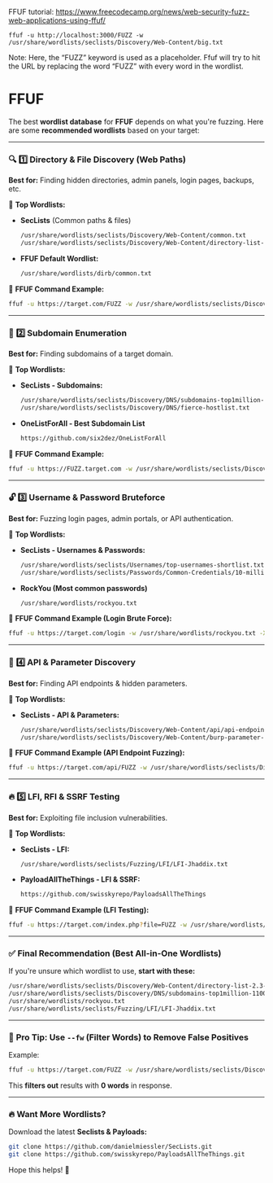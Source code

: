 FFUF tutorial: https://www.freecodecamp.org/news/web-security-fuzz-web-applications-using-ffuf/

```
ffuf -u http://localhost:3000/FUZZ -w /usr/share/wordlists/seclists/Discovery/Web-Content/big.txt

```

Note: Here, the “FUZZ” keyword is used as a placeholder. Ffuf will try to hit the URL by replacing the word “FUZZ” with every word in the wordlist.




# FFUF

The best **wordlist database** for **FFUF** depends on what you're fuzzing. Here are some **recommended wordlists** based on your target:

---

### 🔍 **1️⃣ Directory & File Discovery (Web Paths)**

**Best for:** Finding hidden directories, admin panels, login pages, backups, etc.

📌 **Top Wordlists:**

- **SecLists** (Common paths & files)
    
    ```bash
    /usr/share/wordlists/seclists/Discovery/Web-Content/common.txt
    /usr/share/wordlists/seclists/Discovery/Web-Content/directory-list-2.3-medium.txt
    ```
    
- **FFUF Default Wordlist:**
    
    ```bash
    /usr/share/wordlists/dirb/common.txt
    ```
    

🔹 **FFUF Command Example:**

```bash
ffuf -u https://target.com/FUZZ -w /usr/share/wordlists/seclists/Discovery/Web-Content/common.txt
```

---

### 🔑 **2️⃣ Subdomain Enumeration**

**Best for:** Finding subdomains of a target domain.

📌 **Top Wordlists:**

- **SecLists - Subdomains:**
    
    ```bash
    /usr/share/wordlists/seclists/Discovery/DNS/subdomains-top1million-110000.txt
    /usr/share/wordlists/seclists/Discovery/DNS/fierce-hostlist.txt
    ```
    
- **OneListForAll - Best Subdomain List**
    
    ```bash
    https://github.com/six2dez/OneListForAll
    ```
    

🔹 **FFUF Command Example:**

```bash
ffuf -u https://FUZZ.target.com -w /usr/share/wordlists/seclists/Discovery/DNS/subdomains-top1million-110000.txt -H "Host: FUZZ.target.com"
```

---

### 🔓 **3️⃣ Username & Password Bruteforce**

**Best for:** Fuzzing login pages, admin portals, or API authentication.

📌 **Top Wordlists:**

- **SecLists - Usernames & Passwords:**
    
    ```bash
    /usr/share/wordlists/seclists/Usernames/top-usernames-shortlist.txt
    /usr/share/wordlists/seclists/Passwords/Common-Credentials/10-million-password-list-top-10000.txt
    ```
    
- **RockYou (Most common passwords)**
    
    ```bash
    /usr/share/wordlists/rockyou.txt
    ```
    

🔹 **FFUF Command Example (Login Brute Force):**

```bash
ffuf -u https://target.com/login -w /usr/share/wordlists/rockyou.txt -X POST -d "username=admin&password=FUZZ"
```

---

### 📂 **4️⃣ API & Parameter Discovery**

**Best for:** Finding API endpoints & hidden parameters.

📌 **Top Wordlists:**

- **SecLists - API & Parameters:**
    
    ```bash
    /usr/share/wordlists/seclists/Discovery/Web-Content/api/api-endpoints.txt
    /usr/share/wordlists/seclists/Discovery/Web-Content/burp-parameter-names.txt
    ```
    

🔹 **FFUF Command Example (API Endpoint Fuzzing):**

```bash
ffuf -u https://target.com/api/FUZZ -w /usr/share/wordlists/seclists/Discovery/Web-Content/api/api-endpoints.txt
```

---

### 🔥 **5️⃣ LFI, RFI & SSRF Testing**

**Best for:** Exploiting file inclusion vulnerabilities.

📌 **Top Wordlists:**

- **SecLists - LFI:**
    
    ```bash
    /usr/share/wordlists/seclists/Fuzzing/LFI/LFI-Jhaddix.txt
    ```
    
- **PayloadAllTheThings - LFI & SSRF:**
    
    ```bash
    https://github.com/swisskyrepo/PayloadsAllTheThings
    ```
    

🔹 **FFUF Command Example (LFI Testing):**

```bash
ffuf -u https://target.com/index.php?file=FUZZ -w /usr/share/wordlists/seclists/Fuzzing/LFI/LFI-Jhaddix.txt
```

---

### ✅ **Final Recommendation (Best All-in-One Wordlists)**

If you're unsure which wordlist to use, **start with these:**

```bash
/usr/share/wordlists/seclists/Discovery/Web-Content/directory-list-2.3-medium.txt
/usr/share/wordlists/seclists/Discovery/DNS/subdomains-top1million-110000.txt
/usr/share/wordlists/rockyou.txt
/usr/share/wordlists/seclists/Fuzzing/LFI/LFI-Jhaddix.txt
```

---

### 🚀 **Pro Tip: Use `--fw` (Filter Words) to Remove False Positives**

Example:

```bash
ffuf -u https://target.com/FUZZ -w /usr/share/wordlists/seclists/Discovery/Web-Content/common.txt --fw 0
```

This **filters out** results with **0 words** in response.

---

### 🔥 **Want More Wordlists?**

Download the latest **Seclists & Payloads:**

```bash
git clone https://github.com/danielmiessler/SecLists.git
git clone https://github.com/swisskyrepo/PayloadsAllTheThings.git
```

Hope this helps! 🚀